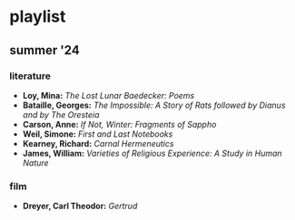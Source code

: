 # playlist

## summer '24

### literature

<ul>
<li><strong>Loy, Mina:</strong> <span class="book-title"><em>The Lost Lunar Baedecker: Poems</em><span class="tooltip">(Farrar, Straus and Giroux, 1996)</span></span></li>
<li><strong>Bataille, Georges:</strong> <span class="book-title"><em>The Impossible: A Story of Rats followed by Dianus and by The Oresteia</em><span class="tooltip">(City Lights Books, 1992)</span></span></li>
<li><strong>Carson, Anne:</strong> <span class="book-title"><em>If Not, Winter: Fragments of Sappho</em><span class="tooltip">(Vintage Books, 2003)</span></span></li>
<li><strong>Weil, Simone:</strong> <span class="book-title"><em>First and Last Notebooks</em><span class="tooltip">(Wipf and Stock Publishers, 2015)</span></span></li>
<li><strong>Kearney, Richard:</strong> <span class="book-title"><em>Carnal Hermeneutics</em><span class="tooltip">(Fordham University Press, 2015)</span></span></li>
<li><strong>James, William:</strong> <span class="book-title"><em>Varieties of Religious Experience: A Study in Human Nature</em><span class="tooltip">(Routledge, 2002)</span></span></li>
</ul>

### film

<ul>
<li><strong>Dreyer, Carl Theodor:</strong> <span class="book-title"><em>Gertrud</em><span class="tooltip">(Criterion, 1966)</span></span></li>
</ul>

<style>
.book-title {
    position: relative;
    cursor: pointer;
}
.book-title .tooltip {
    visibility: hidden;
    width: 250px;
    background-color: #123400;
    color: #fdf5e6;
    border: 1px solid #beb4ff;
    border-radius: 3px;
    text-align: center;
    word-spacing: normal;
    position: absolute;
    z-index: 1;
    opacity: 0;
    transition: opacity 0.3s;
    bottom: 120%;
    left: 50%;
}
.book-title:hover .tooltip {
    visibility: visible;
    opacity: 1;
}
</style>